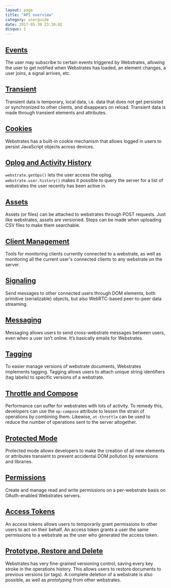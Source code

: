 ```yaml
---
layout: page
title: "API overview"
category: userguide
date: 2017-05-30 23:30:02
disqus: 1
---
```


## [Events](/userguide/api/events.html)

The user may subscribe to certain events triggered by Webstrates, allowing the user to get notified
when Webstrates has loaded, an element changes, a user joins, a signal arrives, etc.

## [Transient](/userguide/api/transient.html)

Transient data is temporary, local data, i.e. data that does not get persisted or synchronized to
other clients, and disappears on reload. Transient data is made through transient elements and
attributes.

## [Cookies](/userguide/api/cookies.html)

Webstrates has a built-in cookie mechanism that allows logged in users to persist JavaScript objects
across devices.

## [Oplog and Activity History](/userguide/api/oplog-and-activity-history.html)

`webstrate.getOps()` lets the user access the oplog. `webstrate.user.history()` makes it possible
to query the server for a list of webstrates the user recently has been active in.

## [Assets](/userguide/api/assets.html)

Assets (or files) can be attached to webstrates through POST requests. Just like webstrates, assets
are versioned. Steps can be made when uploading CSV files to make them searchable.

## [Client Management](/userguide/api/client-management.html)

Tools for monitoring clients currently connected to a webstrate, as well as monitoring all the current
user's connected clients to any webstrate on the server.

## [Signaling](/userguide/api/signaling.html)

Send messages to other connected users through DOM elements, both primitive (serializable) objects,
but also WebRTC-based peer-to-peer data streaming.

## [Messaging](/userguide/api/messaging.html)

Messaging allows users to send cross-webstrate messages between users, even when a user isn’t
online. It’s basically emails for Webstrates.

## [Tagging](/userguide/api/tagging.html)

To easier manage versions of webstrate documents, Webstrates implements tagging. Tagging allows
users to attach unique string identifiers (tag labels) to specific versions of a webstrate.

## [Throttle and Compose](/userguide/api/throttle-and-compose.html)

Performance can suffer for webstrates with lots of activity. To remedy this, developers can use the
`op-compose` attribute to lessen the strain of operations by combining them. Likewise, `ot-throttle`
can be used to reduce the number of operations sent to the server altogether.

## [Protected Mode](/userguide/api/protected-mode.html)

Protected mode allows developers to make the creation of all new elements or attributes transient to
prevent accidental DOM pollution by extensions and libraries.

## [Permissions](/userguide/api/permissions.html)

Create and manage read and write permissions on a per-webstrate basis on OAuth-enabled Webstrates
servers.

## [Access Tokens](/userguide/api/access-tokens.html)

An access tokens allows users to temporarily grant permissions to other users to act on their
behalf. An access token grants a user the same permissions to a webstrate as the user who generated
the access token.

## [Prototype, Restore and Delete](/userguide/api/prototype-restore-delete.html)

Webstrates has very fine-grained versioning control, saving every key stroke in the operations
history. This allows users to restore documents to previous versions (or tags). A complete deletion
of a webstrate is also possible, as well as _prototyping_ from other webstrates.